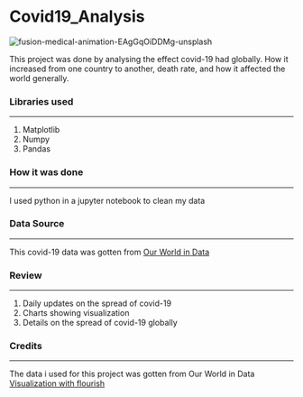 # Covid19_Analysis
![fusion-medical-animation-EAgGqOiDDMg-unsplash](https://github.com/Kijem45/abs/assets/147368327/18e9cc92-486e-4004-84d9-7cec88086733)

This project was done by analysing the effect covid-19 had globally. How it increased from one country to another,
death rate, and how it affected the world generally. 

### Libraries used
--------------------------------------------------------------------------------------------------------------------------------------
1. Matplotlib
2. Numpy
3. Pandas

### How it was done
-------------------------------------------------------------------------------------------------------------------------------------
I used python in a jupyter notebook to clean my data

### Data Source
--------------------------------------------------------------------------------------------------------------------------------------
  This covid-19 data was gotten from [Our World in Data](https://covid.ourworldindata.org/data/owid-covid-data.csv)

  ### Review
  -----------------------------------------------------------------------------------------------------------------------------------
  1. Daily updates on the spread of covid-19
  2. Charts showing visualization
  3. Details on the spread of covid-19 globally

### Credits
--------------------------------------------------------------------------------------------------------------------------------------
The data i used for this project was gotten from Our World in Data
[Visualization with flourish](https://app.flourish.studio/visualisation/15434196/edit)
